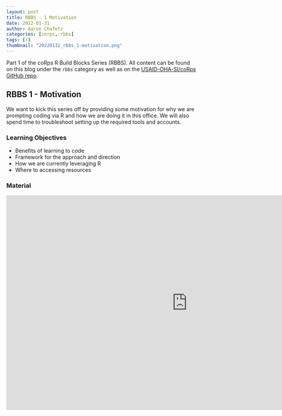 ```yaml
---
layout: post
title: RBBS - 1 Motivation
date: 2022-01-31
author: Aaron Chafetz
categories: [corps, rbbs]
tags: [r]
thumbnail: "20220131_rbbs_1-motivation.png"
---
```


Part 1 of the coRps R Build Blocks Series (RBBS). All content can be found on this blog under the `rbbs` category as well as on the [USAID-OHA-SI/coRps GitHub repo](https://github.com/USAID-OHA-SI/coRps).

## RBBS 1 - Motivation

We want to kick this series off by providing some motivation for why we are prompting coding via R and how we are doing it in this office. We will also spend time to troubleshoot setting up the required tools and accounts.

### Learning Objectives
  - Benefits of learning to code
  - Framework for the approach and direction
  - How we are currently leveraging R
  - Where to accessing resources

### Material

<iframe src="https://docs.google.com/presentation/d/e/2PACX-1vQJfnhsTE1RX1ZbdHYb-LrK3KYgCuXqEaiAUphHWCGYNaz16iqxPlxXyYZ5EXxQZo_QFDmTXtmDo5V5/embed?start=false&loop=false&delayms=3000" frameborder="0" width="960" height="569" allowfullscreen="true" mozallowfullscreen="true" webkitallowfullscreen="true"></iframe>
